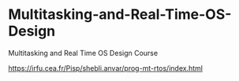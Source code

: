 # Multitasking-and-Real-Time-OS-Design
Multitasking and Real Time OS Design Course

https://irfu.cea.fr/Pisp/shebli.anvar/prog-mt-rtos/index.html


